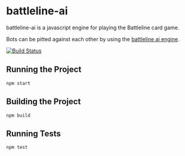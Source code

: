 battleline-ai
=============

battleline-ai is a javascript engine for playing the Battleline card game. 

Bots can be pitted against each other by using the [battleline ai engine](https://bitbucket.org/patrick_viafore/battlelineaiengine). 

[![Build Status](https://travis-ci.org/grantpatten/battleline-ai.svg?branch=master)](https://travis-ci.org/grantpatten/battleline-ai)

Running the Project
-------------------

```
npm start
```

Building the Project
--------------------

```
npm build
```

Running Tests
-------------

```
npm test
```
